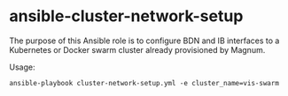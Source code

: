 # ansible-cluster-network-setup

The purpose of this Ansible role is to configure BDN and IB interfaces
to a Kubernetes or Docker swarm cluster already provisioned by Magnum.

Usage:

```
ansible-playbook cluster-network-setup.yml -e cluster_name=vis-swarm
```
